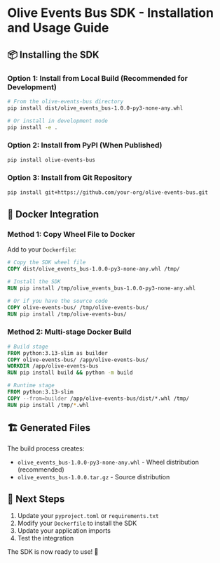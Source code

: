 # Olive Events Bus SDK - Installation and Usage Guide

## 📦 Installing the SDK

### Option 1: Install from Local Build (Recommended for Development)

```bash
# From the olive-events-bus directory
pip install dist/olive_events_bus-1.0.0-py3-none-any.whl

# Or install in development mode
pip install -e .
```

### Option 2: Install from PyPI (When Published)

```bash
pip install olive-events-bus
```

### Option 3: Install from Git Repository

```bash
pip install git+https://github.com/your-org/olive-events-bus.git
```

## 🐳 Docker Integration

### Method 1: Copy Wheel File to Docker

Add to your `Dockerfile`:

```dockerfile
# Copy the SDK wheel file
COPY dist/olive_events_bus-1.0.0-py3-none-any.whl /tmp/

# Install the SDK
RUN pip install /tmp/olive_events_bus-1.0.0-py3-none-any.whl

# Or if you have the source code
COPY olive-events-bus/ /tmp/olive-events-bus/
RUN pip install /tmp/olive-events-bus/
```

### Method 2: Multi-stage Docker Build

```dockerfile
# Build stage
FROM python:3.13-slim as builder
COPY olive-events-bus/ /app/olive-events-bus/
WORKDIR /app/olive-events-bus
RUN pip install build && python -m build

# Runtime stage  
FROM python:3.13-slim
COPY --from=builder /app/olive-events-bus/dist/*.whl /tmp/
RUN pip install /tmp/*.whl
```

## 🏗️ Generated Files

The build process creates:

- `olive_events_bus-1.0.0-py3-none-any.whl` - Wheel distribution (recommended)
- `olive_events_bus-1.0.0.tar.gz` - Source distribution

## 🚀 Next Steps

1. Update your `pyproject.toml` or `requirements.txt`
2. Modify your `Dockerfile` to install the SDK
3. Update your application imports
4. Test the integration

The SDK is now ready to use! 🎉
